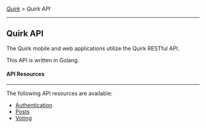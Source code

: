 *[Quirk](../../README.md) > Quirk API*

---

## Quirk API

The Quirk mobile and web applications utilize the Quirk RESTful API.

This API is written in Golang.

#### API Resources

---

The following API resources are available:

* [Authentication](docs/Authentication.md)
* [Posts](docs/Post.md)
* [Voting](docs/Vote.md)